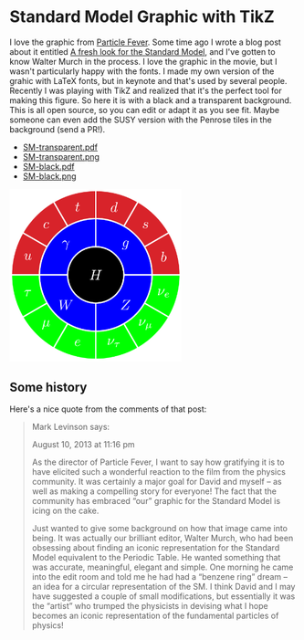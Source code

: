 # Standard Model Graphic with TikZ

I love the graphic from [Particle Fever](http://www.particlefever.com). Some time ago I wrote a blog post about it entitled [A fresh look for the Standard Model](http://theoryandpractice.org/2013/08/a-fresh-look-for-the-standard-model/), and I've gotten to know Walter Murch in the process. I love the graphic in the movie, but I wasn't particularly happy with the fonts. I made my own version of the grahic with LaTeX fonts, but in keynote and that's used by several people. Recently I was playing with TikZ and realized that it's the perfect tool for making this figure. So here it is with a black and a transparent background. This is all open source, so you can edit or adapt it as you see fit. Maybe someone can even add the SUSY version with the Penrose tiles in the background (send a PR!).

 * [SM-transparent.pdf](SM-transparent.pdf)
 * [SM-transparent.png](SM-transparent.pdf)
 * [SM-black.pdf](SM-black.pdf)
 * [SM-black.png](SM-black.pdf)

<img src="SM-transparent.png" alt="standard model graphic" width="60%"/>

## Some history
Here's a nice quote from the comments of that post:

> Mark Levinson says:
>
> August 10, 2013 at 11:16 pm
>
>As the director of Particle Fever, I want to say how gratifying it is to have elicited such a wonderful reaction to the film from the physics community. It was certainly a major goal for David and myself – as well as making a compelling story for everyone! The fact that the community has embraced “our” graphic for the Standard Model is icing on the cake.
>
>Just wanted to give some background on how that image came into being. It was actually our brilliant editor, Walter Murch, who had been obsessing about finding an iconic representation for the Standard Model equivalent to the Periodic Table. He wanted something that was accurate, meaningful, elegant and simple. One morning he came into the edit room and told me he had had a “benzene ring” dream – an idea for a circular representation of the SM. I think David and I may have suggested a couple of small modifications, but essentially it was the “artist” who trumped the physicists in devising what I hope becomes an iconic representation of the fundamental particles of physics!
